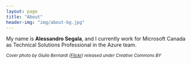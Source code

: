 ```yaml
---
layout: page
title: "About"
header-img: "img/about-bg.jpg"
---
```


My name is **Alessandro Segala**, and I currently work for Microsoft Canada as Technical Solutions Professional in the Azure team.


<small>*Cover photo by Giulio Bernardi ([Flickr](https://www.flickr.com/photos/thebbp/124753543/in/photolist-c2oTa-bzW25-9avM4-etQM6h-9FJ3j6-d4DyN-8Q7jon-cK5gQ-9avM6-etANZD-etQFf1-9ECeJA-cT7gU-8Q7jvt-9zqdPG-cmaet-c6PZ47-d4CYM-awBBUy-eUWAj-dmXVp-eKsV6-9avLY-8Q7jkn-eTvGaz-dsxc5-92wPy-8bmHuS-9avLZ-9axWa-cMKRp-92ub7-8Qaqos-9ECf1J-92sFF-9ECeRY-9FJ2vD-7gJzS1-9ECf9w-9awMD-cbTDB-eFFQJ-eu3hx-9ECfhf-eFFXy-bMJdA-9azeM-eRqb3-9axWc-9axW9)) released under Creative Commons BY*</small>
